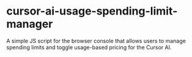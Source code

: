 # cursor-ai-usage-spending-limit-manager
A simple JS script for the browser console that allows users to manage spending limits and toggle usage-based pricing for the Cursor AI.
